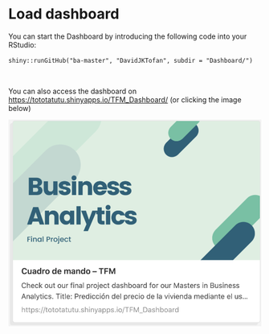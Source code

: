 # Load dashboard

You can start the Dashboard by introducing the following code into your RStudio:

```
shiny::runGitHub("ba-master", "DavidJKTofan", subdir = "Dashboard/")
```
<br>

You can also access the dashboard on https://tototatutu.shinyapps.io/TFM_Dashboard/ (or clicking the image below)

<a href="https://tototatutu.shinyapps.io/TFM_Dashboard/" target="_blank"><img src="https://github.com/DavidJKTofan/ba-master/blob/master/Dashboard/TFM_Dashboard_Thumbnail.png?raw=true" width="600" alt="Social Media Thumbnail"></a>

